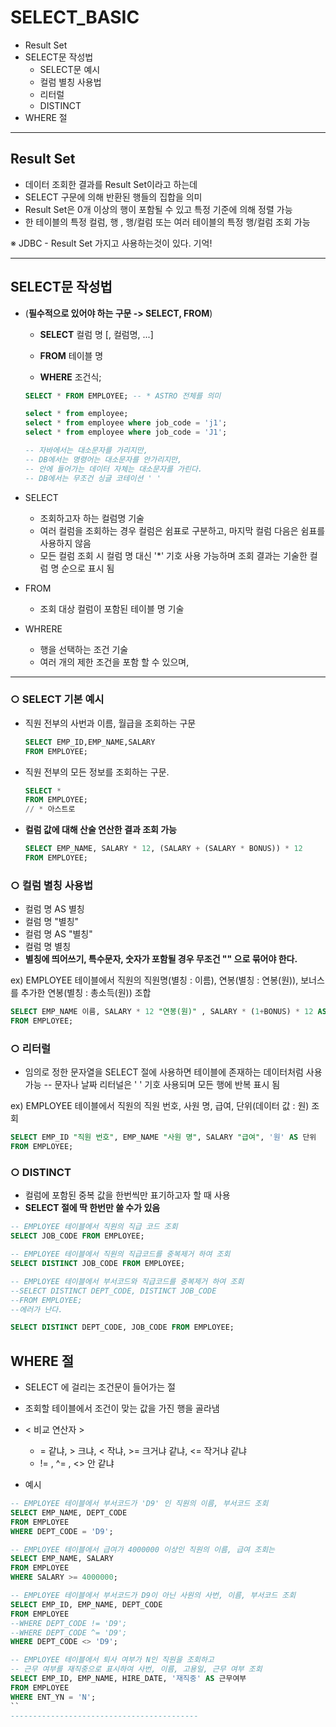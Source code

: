 # SELECT_BASIC
  + Result Set
  + SELECT문 작성법
     + SELECT문 예시
     + 컬럼 별칭 사용법
     + 리터럴
     + DISTINCT 
  + WHERE 절 
--------------------------------------

## Result Set

- 데이터 조회한 결과를 Result Set이라고 하는데
- SELECT 구문에 의해 반환된 행들의 집합을 의미
- Result Set은 0개 이상의 행이 포함될 수 있고 특정 기준에 의해 정렬 가능
- 한 테이블의 특정 컬럼, 행 , 행/컬럼 또는 여러 테이블의 특정 행/컬럼 조회 가능

※ JDBC - Result Set 가지고 사용하는것이 있다. 기억!


-----------------

## SELECT문 작성법

+ (**필수적으로 있어야 하는 구문 -> SELECT, FROM**)

    + **SELECT** 컬럼 명 [, 컬럼명, ...]

    + **FROM** 테이블 명

    + **WHERE** 조건식;

    ```sql
    SELECT * FROM EMPLOYEE; -- * ASTRO 전체를 의미

    select * from employee;
    select * from employee where job_code = 'j1';
    select * from employee where job_code = 'J1';

    -- 자바에서는 대소문자를 가리지만,
    -- DB에서는 명령어는 대소문자를 안가리지만, 
    -- 안에 들어가는 데이터 자체는 대소문자를 가린다.
    -- DB에서는 무조건 싱글 코테이션 ' '
    ```

+ SELECT
    + 조회하고자 하는 컬럼명 기술
    + 여러 컬럼을 조회하는 경우 컬럼은 쉼표로 구분하고, 마지막 컬럼 다음은 쉼표를 사용하지 않음
    + 모든 컬럼 조회 시 컬럼 명 대신 '*' 기호 사용 가능하며 조회 결과는 기술한 컬럼 명 순으로 표시 됨
+ FROM
    + 조회 대상 컬럼이 포함된 테이블 명 기술
+ WHRERE
    + 행을 선택하는 조건 기술
    + 여러 개의 제한 조건을 포함 할 수 있으며,

------------------------------------------------

### ○ SELECT 기본 예시

+ 직원 전부의 사번과 이름, 월급을 조회하는 구문

    ```sql
    SELECT EMP_ID,EMP_NAME,SALARY 
    FROM EMPLOYEE;
    ```
+ 직원 전부의 모든 정보를 조회하는 구문. 
    ```sql
    SELECT * 
    FROM EMPLOYEE;
    // * 아스트로
    ```

+ **컬럼 값에 대해 산술 연산한 결과 조회 가능**
    ```sql
    SELECT EMP_NAME, SALARY * 12, (SALARY + (SALARY * BONUS)) * 12
    FROM EMPLOYEE;
    ```

### ○ 컬럼 별칭 사용법

+ 컬럼 명 AS 별칭
+ 컬럼 명 "별칭"
+ 컬럼 명 AS "별칭" 
+ 컬럼 명 별칭
+ **별칭에 띄어쓰기, 특수문자, 숫자가 포함될 경우 무조건 "" 으로 묶어야 한다.**

ex) EMPLOYEE 테이블에서 직원의 직원명(별칭 : 이름), 연봉(별칭 : 연봉(원)), 보너스를 추가한 연봉(별칭 : 총소득(원)) 조합

```sql
SELECT EMP_NAME 이름, SALARY * 12 "연봉(원)" , SALARY * (1+BONUS) * 12 AS "총소득(원)"
FROM EMPLOYEE;
```

### ○ 리터럴

+ 임의로 정한 문자열을 SELECT 절에 사용하면 테이블에 존재하는 데이터처럼 사용 가능
-- 문자나 날짜 리터널은 ' ' 기호 사용되며 모든 행에 반복 표시 됨

ex) EMPLOYEE 테이블에서 직원의 직원 번호, 사원 명, 급여, 단위(데이터 값 : 원) 조회

```sql
SELECT EMP_ID "직원 번호", EMP_NAME "사원 명", SALARY "급여", '원' AS 단위
FROM EMPLOYEE;
```

### ○ DISTINCT 
 + 컬럼에 포함된 중복 값을 한번씩만 표기하고자 할 때 사용
 + **SELECT 절에 딱 한번만 쓸 수가 있음**

```SQL
-- EMPLOYEE 테이블에서 직원의 직급 코드 조회
SELECT JOB_CODE FROM EMPLOYEE;

-- EMPLOYEE 테이블에서 직원의 직급코드를 중복제거 하여 조회
SELECT DISTINCT JOB_CODE FROM EMPLOYEE;

-- EMPLOYEE 테이블에서 부서코드와 직급코드를 중복제거 하여 조회
--SELECT DISTINCT DEPT_CODE, DISTINCT JOB_CODE
--FROM EMPLOYEE;
--에러가 난다.

SELECT DISTINCT DEPT_CODE, JOB_CODE FROM EMPLOYEE;
```

## WHERE 절 
 + SELECT 에 걸리는 조건문이 들어가는 절
 + 조회할 테이블에서 조건이 맞는 값을 가진 행을 골라냄
 + < 비교 연산자 >
     + = 같냐, > 크냐, < 작냐, >= 크거냐 같냐, <= 작거냐 같냐
    + != , ^= , <> 안 같냐

 + 예시

 ```SQL
-- EMPLOYEE 테이블에서 부서코드가 'D9' 인 직원의 이름, 부서코드 조회
SELECT EMP_NAME, DEPT_CODE
FROM EMPLOYEE
WHERE DEPT_CODE = 'D9';

-- EMPLOYEE 테이블에서 급여가 4000000 이상인 직원의 이름, 급여 조회는
SELECT EMP_NAME, SALARY
FROM EMPLOYEE
WHERE SALARY >= 4000000;

-- EMPLOYEE 테이블에서 부서코드가 D9이 아닌 사원의 사번, 이름, 부서코드 조회
SELECT EMP_ID, EMP_NAME, DEPT_CODE
FROM EMPLOYEE
--WHERE DEPT_CODE != 'D9';
--WHERE DEPT_CODE ^= 'D9';
WHERE DEPT_CODE <> 'D9';

-- EMPLOYEE 테이블에서 퇴사 여부가 N인 직원을 조회하고
-- 근무 여부를 재직중으로 표시하여 사번, 이름, 고용일, 근무 여부 조회
SELECT EMP_ID, EMP_NAME, HIRE_DATE, '재직중' AS 근무여부
FROM EMPLOYEE
WHERE ENT_YN = 'N';
``
------------------------------------------

